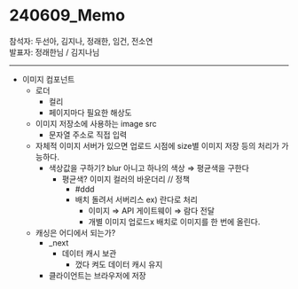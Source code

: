# 240609_Memo

참석자: 두선아, 김지나, 정래한, 임건, 전소연  
발표자: 정래한님 / 김지나님

---

- 이미지 컴포넌트
  - 로더
    - 컬리
    - 페이지마다 필요한 해상도
  - 이미지 저장소에 사용하는 image src
    - 문자열 주소로 직접 입력
  - 자체적 이미지 서버가 있으면 업로드 시점에 size별 이미지 저장 등의 처리가 가능하다.
    - 색상값을 구하기? blur 아니고 하나의 색상 ⇒ 평균색을 구한다
      - 평균색? 이미지 컬러의 바운더리 // 정책
        - #ddd
        - 배치 돌려서 서버리스 ex) 란다로 처리
          - 이미지 ⇒ API 게이트웨이 ⇒ 람다 전달
          - 개별 이미지 업로드x 배치로 이미지를 한 번에 올린다.
  - 캐싱은 어디에서 되는가?
    - \_next
      - 데이터 캐시 보관
        - 껐다 켜도 데이터 캐시 유지
    - 클라이언트는 브라우저에 저장
